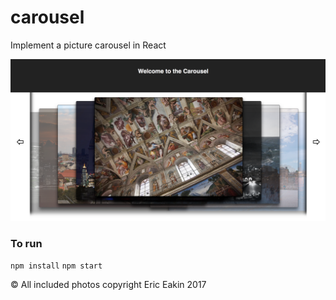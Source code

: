 
# carousel
Implement a picture carousel in React

![ScreenShot](screenshot.png)

### To run
`npm install`
`npm start`

© All included photos copyright Eric Eakin 2017
